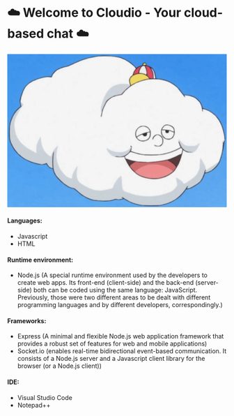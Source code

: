 
 # :cloud: Welcome to Cloudio - Your cloud-based chat :cloud:

![Cloudio chat server](https://github.com/Nesher123/socketIO-Node-Chat/blob/master/public/images/cloudio-image.jpeg)

#### Languages:
- Javascript
- HTML

#### Runtime environment:
- Node.js (A special runtime environment used by the developers to create web apps. Its front-end (client-side) and the back-end (server-side) both can be coded using the same language: JavaScript. Previously, those were two different areas to be dealt with different programming languages and by different developers, correspondingly.)

#### Frameworks:
- Express (A minimal and flexible Node.js web application framework that provides a robust set of features for web and mobile applications)
- Socket.io (enables real-time bidirectional event-based communication. It consists of a Node.js server and a Javascript client library for the browser (or a Node.js client))

#### IDE:
- Visual Studio Code
- Notepad++
